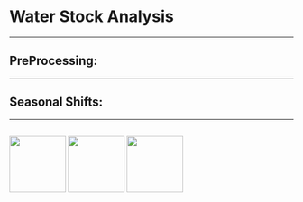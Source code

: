 # Water Stock Analysis

-------

## PreProcessing: 

--------

## Seasonal Shifts:

------

## 
<p float="left">
  <img src="/img1.png" width="100" />
  <img src="/img2.png" width="100" /> 
  <img src="/img3.png" width="100" />
</p>
